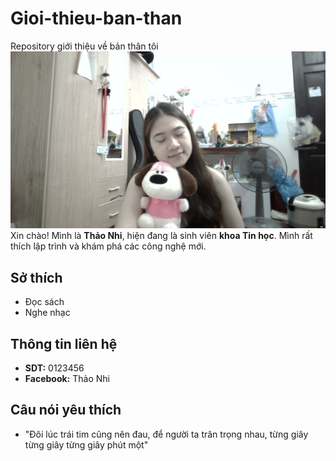 # Gioi-thieu-ban-than
Repository giới thiệu về bản thân tôi
![Ảnh đại diện](./WIN_20250415_22_24_15_Pro.jpg)
Xin chào! Mình là **Thảo Nhi**, hiện đang là sinh viên **khoa Tin học**. Mình rất thích lập trình và khám phá các công nghệ mới.
## Sở thích
- Đọc sách
- Nghe nhạc
## Thông tin liên hệ
- **SDT:** 0123456
- **Facebook:** Thảo Nhi
## Câu nói yêu thích
- "Đôi lúc trái tim cũng nên đau, để người ta trân trọng nhau, từng giây từng giây từng giây phút một"